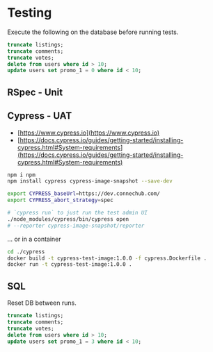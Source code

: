 # Testing

Execute the following on the database before running tests.

```sql
truncate listings;
truncate comments;
truncate votes;
delete from users where id > 10;
update users set promo_1 = 0 where id < 10;
```

## RSpec - Unit

## Cypress - UAT

- [https://www.cypress.io](https://www.cypress.io)
- [https://docs.cypress.io/guides/getting-started/installing-cypress.html#System-requirements](https://docs.cypress.io/guides/getting-started/installing-cypress.html#System-requirements)

```sh
npm i npm
npm install cypress cypress-image-snapshot --save-dev

export CYPRESS_baseUrl=https://dev.connechub.com/
export CYPRESS_abort_strategy=spec

# `cypress run` to just run the test admin UI
./node_modules/cypress/bin/cypress open
# --reporter cypress-image-snapshot/reporter
```

... or in a container

```sh
cd ./cypress
docker build -t cypress-test-image:1.0.0 -f cypress.Dockerfile .
docker run -t cypress-test-image:1.0.0 .
```

## SQL

Reset DB between runs.

```sql
truncate listings;
truncate comments;
truncate votes;
delete from users where id > 10;
update users set promo_1 = 3 where id < 10;
```
